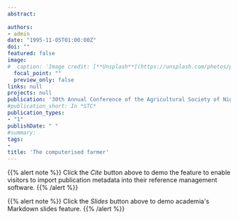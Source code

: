 ```yaml
---
abstract:
  
authors:
- admin
date: "1995-11-05T01:00:00Z"
doi: ""
featured: false
image:
#  caption: 'Image credit: [**Unsplash**](https://unsplash.com/photos/pLCdAaMFLTE)'
  focal_point: ""
  preview_only: false
links: null
projects: null
publication: '30th Annual Conference of the Agricultural Society of Nigeria held at the Edo State University Ekpoma, Nigeria, 5th to 8th November'
#publication_short: In *STC*
publication_types:
- "1"
publishDate: " "
#summary: 
tags:
- 
title: 'The computerised farmer'
---
```


{{% alert note %}}
Click the *Cite* button above to demo the feature to enable visitors to import publication metadata into their reference management software.
{{% /alert %}}

{{% alert note %}}
Click the *Slides* button above to demo academia's Markdown slides feature.
{{% /alert %}}
